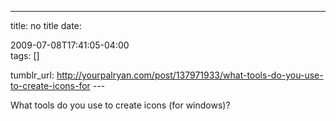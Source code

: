 ---
title: no title
date:

 2009-07-08T17:41:05-04:00  
tags:  []

tumblr_url:
http://yourpalryan.com/post/137971933/what-tools-do-you-use-to-create-icons-for
\-\--

What tools do you use to create icons (for windows)?
